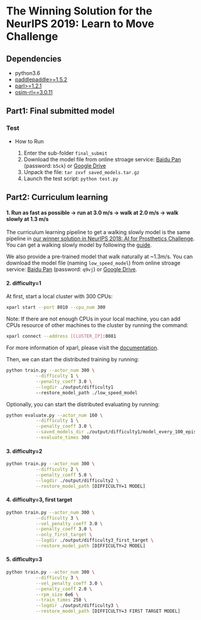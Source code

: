 # The Winning Solution for the NeurIPS 2019: Learn to Move Challenge

## Dependencies
- python3.6
- [paddlepaddle>=1.5.2](https://github.com/PaddlePaddle/Paddle)
- [parl>=1.2.1](https://github.com/PaddlePaddle/PARL)
- [osim-rl==3.0.11](https://github.com/stanfordnmbl/osim-rl)


## Part1: Final submitted model
### Test
- How to Run

  1. Enter the sub-folder `final_submit`
  2. Download the model file from online stroage service: [Baidu Pan](https://pan.baidu.com/s/12LIPspckCT8-Q5U1QX69Fg) (password: `b5ck`) or [Google Drive](https://drive.google.com/file/d/1jJtOcOVJ6auz3s-TyWgUJvofPXI94yxy/view?usp=sharing)
  3. Unpack the file:
           `tar zxvf saved_models.tar.gz`
  4. Launch the test script:
           `python test.py`


## Part2: Curriculum learning

#### 1. Run as fast as possible -> run at 3.0 m/s -> walk at 2.0 m/s -> walk slowly at 1.3 m/s
The curriculum learning pipeline to get a walking slowly model is the same pipeline in [our winner solution in NeurIPS 2018: AI for Prosthetics Challenge](https://github.com/PaddlePaddle/PARL/tree/develop/examples/NeurIPS2018-AI-for-Prosthetics-Challenge). You can get a walking slowly model by following the [guide](https://github.com/PaddlePaddle/PARL/tree/develop/examples/NeurIPS2018-AI-for-Prosthetics-Challenge#part2-curriculum-learning).

We also provide a pre-trained model that walk naturally at ~1.3m/s. You can download the model file (naming `low_speed_model`) from online stroage service: [Baidu Pan](https://pan.baidu.com/s/1Mi_6bD4QxLWLdyLYe2GRFw) (password: `q9vj`) or [Google Drive](https://drive.google.com/file/d/1_cz6Cg3DAT4u2a5mxk2vP9u8nDWOE7rW/view?usp=sharing).

#### 2. difficulty=1
At first, start a local cluster with 300 CPUs:

```bash
xparl start --port 8010 --cpu_num 300
```

Note: If there are not enough CPUs in your local machine, you can add CPUs resource of other machines to the cluster by running the command:
```bash
xparl connect --address [CLUSTER_IP]:8081
```

For more information of xparl, please visit the [documentation](https://parl.readthedocs.io/en/latest/parallel_training/setup.html).

Then, we can start the distributed training by running:
```bash
python train.py --actor_num 300 \
           --difficulty 1 \
           --penalty_coeff 3.0 \
           --logdir ./output/difficulty1
           --restore_model_path ./low_speed_model
```

Optionally, you can start the distributed evaluating by running:
```bash
python evaluate.py --actor_num 160 \
           --difficulty 1 \
           --penalty_coeff 3.0 \
           --saved_models_dir ./output/difficulty1/model_every_100_episodes \
           --evaluate_times 300
```

#### 3. difficulty=2
```bash
python train.py --actor_num 300 \
           --difficulty 2 \
           --penalty_coeff 5.0 \
           --logdir ./output/difficulty2 \
           --restore_model_path [DIFFICULTY=1 MODEL]
```

#### 4. difficulty=3, first target
```bash
python train.py --actor_num 300 \
           --difficulty 3 \
           --vel_penalty_coeff 3.0 \
           --penalty_coeff 3.0 \
           --only_first_target \
           --logdir ./output/difficulty3_first_target \
           --restore_model_path [DIFFICULTY=2 MODEL]
```

#### 5. difficulty=3
```bash
python train.py --actor_num 300 \
           --difficulty 3 \
           --vel_penalty_coeff 3.0 \
           --penalty_coeff 2.0 \
           --rpm_size 6e6 \
           --train_times 250 \
           --logdir ./output/difficulty3 \
           --restore_model_path [DIFFICULTY=3 FIRST TARGET MODEL]
```
